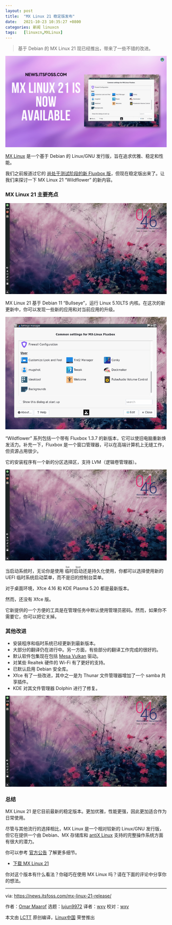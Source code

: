 ```yaml
---
layout: post
title:	"MX Linux 21 稳定版发布"
date:	2021-10-23 10:35:27 +0800 
categories:	新闻 linuxcn 
tags:	[linuxcn,MXLinux]
---
```




> 
> 基于 Debian 的 MX Linux 21 现已经推出，带来了一些不错的改进。
> 
> 
> 


![](/Asserts/Images/album/202110/23/103528cbbbubhvmw7bbpm7.png)


[MX Linux](https://mxlinux.org/) 是一个基于 Debian 的 Linux/GNU 发行版，旨在追求优雅、稳定和性能。


我们之前报道过它的 [尚处于测试阶段的新 Fluxbox 版](https://news.itsfoss.com/mx-linux-21-fluxbox-beta-release/)，但现在稳定版出来了。让我们来探讨一下 MX Linux 21 “Wildflower” 的新内容。


### MX Linux 21 主要亮点


![](/Asserts/Images/album/202110/23/103531myocjbvv8eih2err.png)


MX Linux 21 基于 Debian 11 “Bullseye”，运行 Linux 5.10LTS 内核。在这次的新更新中，你可以发现一些新的应用和对当前应用的升级。


![](/Asserts/Images/album/202110/23/103532kcn7myc78np88s8h.png)


“Wildflower” 系列包括一个带有 Fluxbox 1.3.7 的新版本，它可以使旧电脑重新焕发活力。补充一下，Fluxbox 是一个窗口管理器，可以在高端计算机上无缝工作，但资源占用很少。


它的安装程序有一个新的分区选择区，支持 LVM（逻辑卷管理器）。


![MX Linux 21 有一个漂亮的图形化安装程序](/Asserts/Images/album/202110/23/103531myocjbvv8eih2err.png)


当启动系统时，无论你是使用<ruby> 临时启动 <rt>  live boot </rt></ruby>还是持久化使用，你都可以选择使用新的 UEFI 临时系统启动菜单，而不是旧的控制台菜单。


对于桌面环境，Xfce 4.16 和 KDE Plasma 5.20 都是最新版本。


然而，还没有 Xfce 版。


它新提供的一个方便的工具是在管理任务中默认使用管理员密码。然而，如果你不需要它，你可以把它关掉。


### 其他改进


* 安装程序和临时系统已经更新到最新版本。
* 大部分的翻译仍在进行中。另一方面，有些部分的翻译工作完成的很好的。
* 默认软件包集现在包括 [Mesa Vulkan](https://www.mesa3d.org/) 驱动。
* 对某些 Realtek 硬件的 Wi-Fi 有了更好的支持。
* 已默认启用 Debian 安全库。
* Xfce 有了一些改进，其中之一是为 Thunar 文件管理器增加了一个 samba 共享插件。
* KDE 对其文件管理器 Dolphin 进行了修复。


![](/Asserts/Images/album/202110/23/103531myocjbvv8eih2err.png)


### 总结


MX Linux 21 是它目前最新的稳定版本。更加优雅，性能更强，因此更加适合作为日常使用。


尽管与其他流行的选择相比，MX Linux 是一个相对较新的 Linux/GNU 发行版，但它在提供一个由 Debian、MX 存储库和 [antiX Linux](https://antixlinux.com/) 支持的完整操作系统方面有很大的潜力。


你可以参考 [官方公告](https://mxlinux.org/blog/mx-21-wildflower-released/) 了解更多细节。


* [下载 MX Linux 21](https://mxlinux.org/download-links/)


你对这个版本有什么看法？你碰巧在使用 MX Linux 吗？请在下面的评论中分享你的想法。




---


via: <https://news.itsfoss.com/mx-linux-21-release/>


作者：[Omar Maarof](https://news.itsfoss.com/author/omar/) 选题：[lujun9972](https://github.com/lujun9972) 译者：[wxy](https://github.com/wxy) 校对：[wxy](https://github.com/wxy)


本文由 [LCTT](https://github.com/LCTT/TranslateProject) 原创编译，[Linux中国](https://linux.cn/) 荣誉推出
